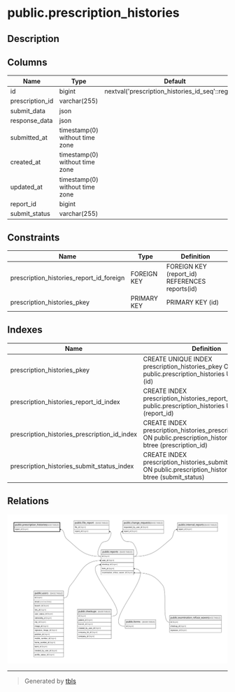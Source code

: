# public.prescription_histories

## Description

## Columns

| Name            | Type                           | Default                                            | Nullable | Parents                             |
| --------------- | ------------------------------ | -------------------------------------------------- | -------- | ----------------------------------- |
| id              | bigint                         | nextval('prescription_histories_id_seq'::regclass) | false    |                                     |
| prescription_id | varchar(255)                   |                                                    | true     |                                     |
| submit_data     | json                           |                                                    | true     |                                     |
| response_data   | json                           |                                                    | true     |                                     |
| submitted_at    | timestamp(0) without time zone |                                                    | true     |                                     |
| created_at      | timestamp(0) without time zone |                                                    | true     |                                     |
| updated_at      | timestamp(0) without time zone |                                                    | true     |                                     |
| report_id       | bigint                         |                                                    | true     | [public.reports](public.reports.md) |
| submit_status   | varchar(255)                   |                                                    | true     |                                     |

## Constraints

| Name                                     | Type        | Definition                                     |
| ---------------------------------------- | ----------- | ---------------------------------------------- |
| prescription_histories_report_id_foreign | FOREIGN KEY | FOREIGN KEY (report_id) REFERENCES reports(id) |
| prescription_histories_pkey              | PRIMARY KEY | PRIMARY KEY (id)                               |

## Indexes

| Name                                         | Definition                                                                                                               |
| -------------------------------------------- | ------------------------------------------------------------------------------------------------------------------------ |
| prescription_histories_pkey                  | CREATE UNIQUE INDEX prescription_histories_pkey ON public.prescription_histories USING btree (id)                        |
| prescription_histories_report_id_index       | CREATE INDEX prescription_histories_report_id_index ON public.prescription_histories USING btree (report_id)             |
| prescription_histories_prescription_id_index | CREATE INDEX prescription_histories_prescription_id_index ON public.prescription_histories USING btree (prescription_id) |
| prescription_histories_submit_status_index   | CREATE INDEX prescription_histories_submit_status_index ON public.prescription_histories USING btree (submit_status)     |

## Relations

![er](public.prescription_histories.svg)

---

> Generated by [tbls](https://github.com/k1LoW/tbls)
